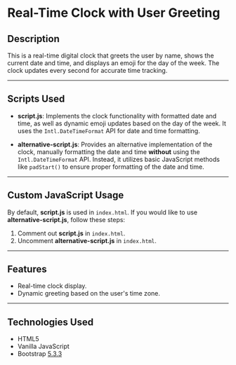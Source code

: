 # Real-Time Clock with User Greeting

## Description

This is a real-time digital clock that greets the user by name, shows the current date and time, and displays an emoji for the day of the week. The clock updates every second for accurate time tracking.

---

## Scripts Used

- **script.js**: Implements the clock functionality with formatted date and time, as well as dynamic emoji updates based on the day of the week. It uses the `Intl.DateTimeFormat` API for date and time formatting.

- **alternative-script.js**: Provides an alternative implementation of the clock, manually formatting the date and time **without** using the `Intl.DateTimeFormat` API. Instead, it utilizes basic JavaScript methods like `padStart()` to ensure proper formatting of the date and time.

---

## Custom JavaScript Usage

By default, **script.js** is used in `index.html`. If you would like to use **alternative-script.js**, follow these steps:

1. Comment out **script.js** in `index.html`.
2. Uncomment **alternative-script.js** in `index.html`.

---

## Features

- Real-time clock display.
- Dynamic greeting based on the user's time zone.

---

## Technologies Used

- HTML5
- Vanilla JavaScript
- Bootstrap [5.3.3](https://getbootstrap.com/docs/5.3/getting-started/introduction/)
